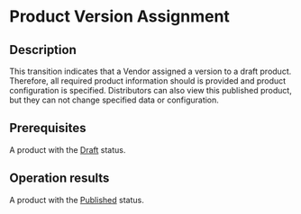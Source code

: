 # Product Version Assignment
## Description
This transition indicates that  a Vendor assigned a version to a draft product. Therefore, all required product information should is provided and product configuration is specified. Distributors can also view this published product, but they can not change specified data or configuration.
## Prerequisites
A product with the [Draft](s-a-draft.html) status.
## Operation results
A product with the [Published](s-b-published.html) status.
